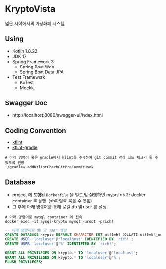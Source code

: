 # KryptoVista
넓은 시야에서의 가상화폐 시스템


## Using
- Kotlin 1.8.22
- JDK 17
- Spring Framework 3
    - Spring Boot Web
    - Spring Boot Data JPA
- Test Framework
    - KoTest
    - Mockk

## Swagger Doc
- http://localhost:8080/swagger-ui/index.html

## Coding Convention
- [ktlint](https://github.com/jlleitschuh/ktlint-gradle)
- [ktlint-gradle](https://github.com/jlleitschuh/ktlint-gradle)

```shell
# 아래 명령어 혹은 gradle에서 klint를 수행하여 git commit 전에 코드 체크가 될 수 있도록 권장
./gradlew addKtlintCheckGitPreCommitHook
```

## Database
- project 에 포함된 `Dockerfile` 을 빌드 및 실행하면 mysql db 가 docker container 로 실행. (sh파일로 묶을 수 있음)
- 그 후에 아래 명령어를 통해 로컬 db 및 user 를 설정.

```shell
# 아래 명령어로 mysql container 에 접속
docker exec -it mysql-krypto mysql -uroot -prich!
```

```sql
-- 아래 명령어로 db 및 user 생성
CREATE DATABASE krypto DEFAULT CHARACTER SET utf8mb4 COLLATE utf8mb4_unicode_ci;
CREATE USER 'localuser'@'localhost' IDENTIFIED BY 'rich!';
CREATE USER 'localuser'@'%' IDENTIFIED BY 'rich!';

GRANT ALL PRIVILEGES ON krypto.* TO 'localuser'@'localhost';
GRANT ALL PRIVILEGES ON krypto.* TO 'localuser'@'%';
FLUSH PRIVILEGES;
```
